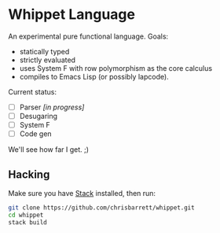 # Whippet Language

An experimental pure functional language. Goals:

- statically typed
- strictly evaluated
- uses System F with row polymorphism as the core calculus
- compiles to Emacs Lisp (or possibly lapcode).

Current status:

- [ ] Parser _[in progress]_
- [ ] Desugaring
- [ ] System F
- [ ] Code gen

We'll see how far I get. ;)

## Hacking

Make sure you have [Stack][] installed, then run:

```sh
git clone https://github.com/chrisbarrett/whippet.git
cd whippet
stack build
```

[Stack]: http://docs.haskellstack.org/en/stable/install_and_upgrade/
